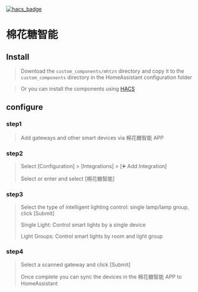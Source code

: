 [![hacs_badge](https://img.shields.io/badge/HACS-Custom-41BDF5.svg?style=for-the-badge)](https://github.com/hacs/integration)
# 棉花糖智能

## Install

> Download the `custom_components/mhtzn` directory and copy it to the `custom_components` directory in the HomeAssistant configuration folder

> Or you can install the components using [HACS](https://hacs.xyz)

## configure
### step1
> Add gateways and other smart devices via 棉花糖智能 APP
### step2
> Select [Configuration] > [Integrations] > [➕ Add Integration]
>
> Select or enter and select [棉花糖智能]
### step3
> Select the type of intelligent lighting control: single lamp/lamp group, click [Submit]
>
> Single Light: Control smart lights by a single device
>
> Light Groups: Control smart lights by room and light group
### step4
> Select a scanned gateway and click [Submit]
>
> Once complete you can sync the devices in the 棉花糖智能 APP to HomeAssistant